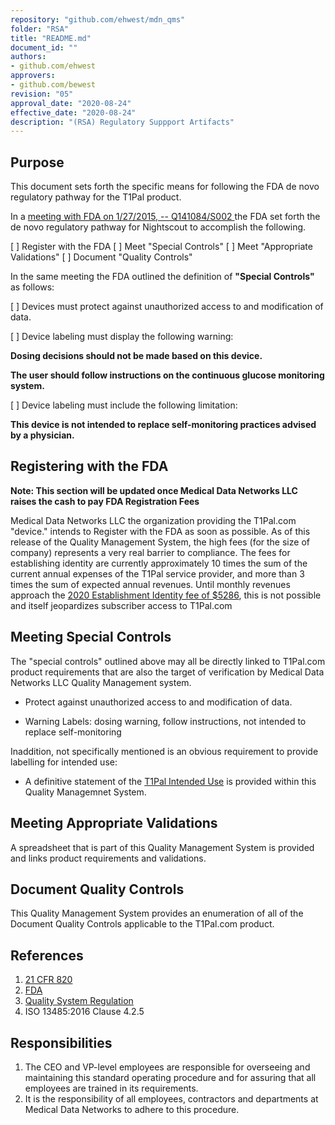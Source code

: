 ```yaml
---
repository: "github.com/ehwest/mdn_qms"
folder: "RSA"
title: "README.md"
document_id: ""
authors:
- github.com/ehwest
approvers:
- github.com/bewest
revision: "05"
approval_date: "2020-08-24"
effective_date: "2020-08-24"
description: "(RSA) Regulatory Suppport Artifacts"
---
```



## Purpose

This document sets forth the specific means for following the FDA de novo regulatory pathway for the T1Pal product.

In a [meeting with FDA on 1/27/2015, -- Q141084/S002 ](https://github.com/ehwest/mdn_qms/blob/master/RSA_Regulatory_Support_Artifacts/minutes-pdfjam.pdf) the FDA set forth the de novo regulatory pathway for Nightscout to accomplish the following.

[ ]  Register with the FDA
[ ]  Meet "Special Controls"
[ ]  Meet "Appropriate Validations"
[ ]  Document "Quality Controls"

In the same meeting the FDA outlined the definition of **"Special Controls"** as follows:

[ ]  Devices must protect against unauthorized access to and modification of data.

[ ]  Device labeling must display the following warning: 

  **Dosing decisions should not be made based on this device.**
  
  **The user should follow instructions on the continuous glucose monitoring system.**
  
[ ]  Device labeling must include the following limitation:  

  **This device is not intended to replace self-monitoring practices advised by a physician.**

## Registering with the FDA

**Note:  This section will be updated once Medical Data Networks LLC raises the cash to pay FDA Registration Fees**

Medical Data Networks LLC the organization providing the T1Pal.com "device." intends to Register with the FDA as soon as possible.
As of this release of the Quality Management System, the high fees (for the size of company) represents a very real barrier 
to compliance.  The fees for establishing identity are currently approximately 10 times the sum of the current annual expenses of the T1Pal service provider, and more than 3 times the sum of expected annual revenues.   Until monthly revenues approach the [2020 Establishment Identity fee of $5286](https://www.fda.gov/medical-devices/how-study-and-market-your-device/device-registration-and-listing), this is not possible and itself jeopardizes subscriber access to T1Pal.com

## Meeting Special Controls

The "special controls" outlined above may all be directly linked to T1Pal.com product requirements that are also the target of verification by Medical Data Networks LLC Quality Management system.


* Protect against unauthorized access to and modification of data.

* Warning Labels: dosing warning, follow instructions, not intended to replace self-monitoring

Inaddition, not specifically mentioned is an obvious requirement to provide labelling for intended use:

* A definitive statement of the [T1Pal Intended Use]( https://github.com/ehwest/mdn_qms/blob/master/PD_Product_Definition/PD_0002_Intended_Use.md)  is provided within this Quality Managemnet System.

## Meeting Appropriate Validations

A spreadsheet that is part of this Quality Management System is provided and links product requirements and validations.

## Document Quality Controls

This Quality Management System provides an enumeration of all of the Document Quality Controls applicable to the T1Pal.com product.




## References

1. [21 CFR 820](https://www.accessdata.fda.gov/scripts/cdrh/cfdocs/cfcfr/CFRSearch.cfm?CFRPart=820&amp;showFR=1&amp;subpartNode=21:8.0.1.1.12.13)
2. [FDA](https://www.accessdata.fda.gov/scripts/cdrh/cfdocs/cfcfr/CFRSearch.cfm?CFRPart=820&amp;showFR=1&amp;subpartNode=21:8.0.1.1.12.13)
3.  [Quality System Regulation](https://www.accessdata.fda.gov/scripts/cdrh/cfdocs/cfcfr/CFRSearch.cfm?CFRPart=820&amp;showFR=1&amp;subpartNode=21:8.0.1.1.12.13)
4. ISO 13485:2016 Clause 4.2.5

## Responsibilities

1. The CEO and VP-level employees are responsible for overseeing and maintaining this standard operating procedure and for assuring that all employees are trained in its requirements.
2. It is the responsibility of all employees, contractors and departments at Medical Data Networks to adhere to this procedure.
